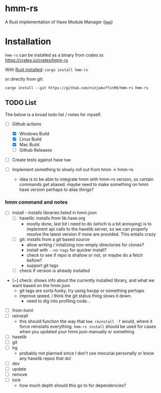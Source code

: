 # hmm-rs

A Rust implementation of Haxe Module Manager ([`hmm`](https://github.com/andywhite37/hmm))

# Installation

`hmm-rs` can be installed as a binary from crates.io: https://crates.io/crates/hmm-rs

With [Rust installed](https://www.rust-lang.org/tools/install):
`cargo install hmm-rs`

or directly from git:

`cargo install --git https://github.com/ninjamuffin99/hmm-rs hmm-rs`

## TODO List

The below is a broad todo list / notes for myself.

- [ ] Github actions
  - [x] Windows Build
  - [x] Linux Build
  - [x] Mac Build
  - [ ] Github Releases
- [ ] Create tests against haxe `hmm`

- [ ] Implement something to slowly roll out from hmm -> hmm-rs
  - idea is to be able to integrate hmm with hmm-rs version, so certain commands get aliased. maybe need to make something on hmm haxe version perhaps to alias things?

### hmm command and notes

- [ ] install - installs libraries listed in hmm.json
  - [ ] haxelib: installs from lib.haxe.org
    - mostly done, last bit i need to do (which is a bit annoying) is to implement api calls to the haxelib server, so we can properly resolve the latest version if none are provided. This entails crazy
  - [ ] git: installs from a git based source
    - allow writing / initalizing non-empty directories for clones?
    - install with `--no-tags` for quicker install?
    - check to see if repo is shallow or not, or maybe do a fetch before?
    - support git tags
  - [ ] check if version is already installed
- [~] check: shows info about the currently installed library, and what we want based on the hmm.json
  - git tags are sorta funky, try using hxcpp or something perhaps
  - improve speed, i think the git status thing slows it down.
    - need to dig into profiling code...
- [ ] from-hxml
- [ ] reinstall
  - this should function the way that `hmm reinstall -f` would, where it force reinstalls everything. `hmm-rs install` should be used for cases when you updated your hmm.json manually or something
- [ ] haxelib
- [ ] git
- [ ] hg
  - probably not planned since I don't use mecurial personally or know any haxelib repos that do!
- [ ] dev
- [ ] update
- [ ] remove
- [ ] lock
  - how much depth should this go to for dependencies?

